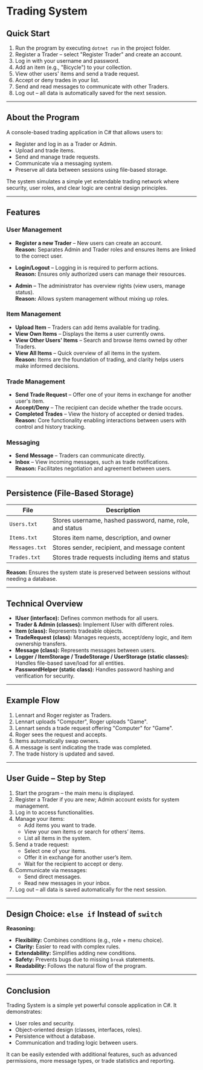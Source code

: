 # Trading System

## Quick Start

1. Run the program by executing `dotnet run` in the project folder.
2. Register a Trader – select "Register Trader" and create an account.
3. Log in with your username and password.
4. Add an item (e.g., "Bicycle") to your collection.
5. View other users' items and send a trade request.
6. Accept or deny trades in your list.
7. Send and read messages to communicate with other Traders.
8. Log out – all data is automatically saved for the next session.

---

## About the Program

A console-based trading application in C# that allows users to:

- Register and log in as a Trader or Admin.
- Upload and trade items.
- Send and manage trade requests.
- Communicate via a messaging system.
- Preserve all data between sessions using file-based storage.

The system simulates a simple yet extendable trading network where security, user roles, and clear logic are central design principles.

---

## Features

### User Management

- **Register a new Trader** – New users can create an account.  
  **Reason:** Separates Admin and Trader roles and ensures items are linked to the correct user.

- **Login/Logout** – Logging in is required to perform actions.  
  **Reason:** Ensures only authorized users can manage their resources.

- **Admin** – The administrator has overview rights (view users, manage status).  
  **Reason:** Allows system management without mixing up roles.

### Item Management

- **Upload Item** – Traders can add items available for trading.
- **View Own Items** – Displays the items a user currently owns.
- **View Other Users' Items** – Search and browse items owned by other Traders.
- **View All Items** – Quick overview of all items in the system.  
  **Reason:** Items are the foundation of trading, and clarity helps users make informed decisions.

### Trade Management

- **Send Trade Request** – Offer one of your items in exchange for another user's item.
- **Accept/Deny** – The recipient can decide whether the trade occurs.
- **Completed Trades** – View the history of accepted or denied trades.  
  **Reason:** Core functionality enabling interactions between users with control and history tracking.

### Messaging

- **Send Message** – Traders can communicate directly.
- **Inbox** – View incoming messages, such as trade notifications.  
  **Reason:** Facilitates negotiation and agreement between users.

---

## Persistence (File-Based Storage)

| File          | Description                                    |
|---------------|-----------------------------------------------|
| `Users.txt`   | Stores username, hashed password, name, role, and status |
| `Items.txt`   | Stores item name, description, and owner      |
| `Messages.txt`| Stores sender, recipient, and message content|
| `Trades.txt`  | Stores trade requests including items and status |

**Reason:** Ensures the system state is preserved between sessions without needing a database.

---

## Technical Overview

- **IUser (interface):** Defines common methods for all users.
- **Trader & Admin (classes):** Implement IUser with different roles.
- **Item (class):** Represents tradeable objects.
- **TradeRequest (class):** Manages requests, accept/deny logic, and item ownership transfers.
- **Message (class):** Represents messages between users.
- **Logger / ItemStorage / TradeStorage / UserStorage (static classes):** Handles file-based save/load for all entities.
- **PasswordHelper (static class):** Handles password hashing and verification for security.

---

## Example Flow

1. Lennart and Roger register as Traders.
2. Lennart uploads "Computer", Roger uploads "Game".
3. Lennart sends a trade request offering "Computer" for "Game".
4. Roger sees the request and accepts.
5. Items automatically swap owners.
6. A message is sent indicating the trade was completed.
7. The trade history is updated and saved.

---

## User Guide – Step by Step

1. Start the program – the main menu is displayed.
2. Register a Trader if you are new; Admin account exists for system management.
3. Log in to access functionalities.
4. Manage your items:
   - Add items you want to trade.
   - View your own items or search for others’ items.
   - List all items in the system.
5. Send a trade request:
   - Select one of your items.
   - Offer it in exchange for another user’s item.
   - Wait for the recipient to accept or deny.
6. Communicate via messages:
   - Send direct messages.
   - Read new messages in your inbox.
7. Log out – all data is saved automatically for the next session.

---

## Design Choice: `else if` Instead of `switch`

**Reasoning:**

- **Flexibility:** Combines conditions (e.g., role + menu choice).  
- **Clarity:** Easier to read with complex rules.  
- **Extendability:** Simplifies adding new conditions.  
- **Safety:** Prevents bugs due to missing `break` statements.  
- **Readability:** Follows the natural flow of the program.

---

## Conclusion

Trading System is a simple yet powerful console application in C#. It demonstrates:

- User roles and security.
- Object-oriented design (classes, interfaces, roles).
- Persistence without a database.
- Communication and trading logic between users.

It can be easily extended with additional features, such as advanced permissions, more message types, or trade statistics and reporting.
